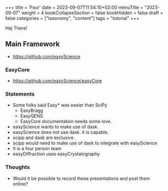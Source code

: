 +++
title = 'Four'
date = 2023-09-07T11:54:10+02:00
menuTitle = "2023-09-07"
weight = 4
bookCollapseSection = false
bookHidden = false
draft = false
categories = ["taxonomy", "content"]
tags = "tutorial"
+++

Hej There!

## Main Framework
- https://github.com/easyScience

### EasyCore
- https://github.com/easyScience/easyCore

### Statements
- Some folks said Easy* was easier than SciPy
  - EasyBragg
  - EasyQENS
  - EasyCore documentation needs some love.
- easyScience wants to make use of dask.
- easyScience does not use dask. it is capable. 
- scipp and dask are exclusive.
- scipp would need to make use of dask to integrate with easyScience
- It is a four person team
- easyDiffraction uses easyCrystalography

### Thoughts
- Would it be possible to record these presentations and post them online?